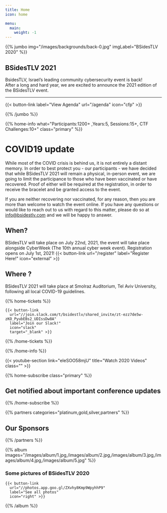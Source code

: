 ```yaml
---
title: Home
icon: home

menu:
  main:
    weight: -1
---
```


{{% jumbo img="/images/backgrounds/back-0.jpg" imgLabel="BSidesTLV 2020" %}}

## BSidesTLV 2021

BsidesTLV, Israel’s leading community cybersecurity event is back!  
After a long and hard year, we are excited to announce the 2021 edition of the BSidesTLV event.

---

{{< button-link label="View Agenda" url="/agenda" icon="cfp" >}}

{{% /jumbo %}}

{{% home-info what="Participants:1200+ ,Years:5, Sessions:15+, CTF Challenges:10+" class="primary" %}}

# COVID19 update

While most of the COVID crisis is behind us, it is not entirely a distant memory. In order to best protect you - our participants - we have decided that while BSidesTLV 2021 will remain a physical, in-person event, we are going to limit the participance to those who have been vaccinated or have recovered. Proof of either will be required at the registration, in order to receive the bracelet and be granted access to the event.

If you are neither recovering nor vaccinated, for any reason, then you are more than welcome to watch the event online. If you have any questions or would like to reach out to us with regard to this matter, please do so at info@bsidestlv.com and we will be happy to answer.

## When?

BSidesTLV will take place on July 22nd, 2021, the event will take place alongside CyberWeek (The 10th annual cyber week event).
Registration opens on July 1st, 2021!
{{< button-link
	url="/register"
	label="Register Here!"
	icon="external" >}}

## Where ?

BSidesTLV 2021 will take place at Smolraz Auditorium, Tel Aviv University, following all local COVID-19 guidelines.

{{% home-tickets %}}

    {{< button-link
      url="//join.slack.com/t/bsidestlv/shared_invite/zt-ezz7de5w-zKO_PyubEBs2_UDIssDw8A"
      label="Join our Slack!"
      icon="slack"
      target="_blank" >}}

{{% /home-tickets %}}

{{% /home-info %}}

{{< youtube-section link="eIeSOO58mjU" title="Watch 2020 Videos" class="" >}}

{{% home-subscribe  class="primary" %}}

## Get notified about important conference updates

{{% /home-subscribe %}}

{{% partners categories="platinum,gold,silver,partners" %}}

## Our Sponsors
{{% /partners %}}


{{% album images="/images/album/1.jpg,/images/album/2.jpg,/images/album/3.jpg,/images/album/4.jpg,/images/album/5.jpg" %}}
### Some pictures of **BSidesTLV 2020**

    {{< button-link
      url="//photos.app.goo.gl/ZXvhy8Kmp9WpyhhP9"
      label="See all photos"
      icon="right" >}}

{{% /album  %}}
